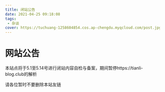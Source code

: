 ```yaml
---
title: 闭站公告
date: 2021-04-25 09:18:08
tags:
 - 杂谈
cover: https://tuchuang-1258604854.cos.ap-chengdu.myqcloud.com/post.jpg
---
```


# 网站公告

本站点将于5.1至5.14号进行闭站内容自检与备案，期间暂停https://tianli-blog.club的解析

请各位暂时不要删除本站友链

